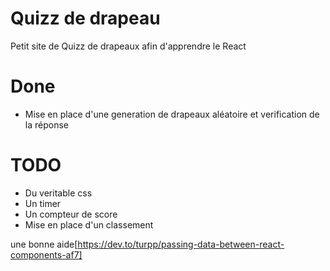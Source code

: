 # Quizz de drapeau

Petit site de Quizz de drapeaux afin d'apprendre le React

# Done
- Mise en place d'une generation de drapeaux aléatoire et verification de la réponse

# TODO
- Du veritable css
- Un timer
- Un compteur de score
- Mise en place d'un classement

une bonne aide[https://dev.to/turpp/passing-data-between-react-components-af7]